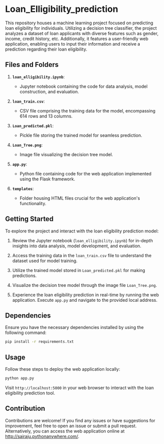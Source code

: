 # Loan_Elligibility_prediction

This repository houses a machine learning project focused on predicting loan eligibility for individuals. Utilizing a decision tree classifier, the project analyzes a dataset of loan applicants with diverse features such as gender, income, credit history, etc. Additionally, it features a user-friendly web application, enabling users to input their information and receive a prediction regarding their loan eligibility.

## Files and Folders

1. **`loan_elligibility.ipynb`**: 
    - Jupyter notebook containing the code for data analysis, model construction, and evaluation.

2. **`loan_train.csv`**: 
    - CSV file comprising the training data for the model, encompassing 614 rows and 13 columns.

3. **`Loan_predicted.pkl`**: 
    - Pickle file storing the trained model for seamless prediction.

4. **`Loan_Tree.png`**: 
    - Image file visualizing the decision tree model.

5. **`app.py`**: 
    - Python file containing code for the web application implemented using the Flask framework.

6. **`templates`**: 
    - Folder housing HTML files crucial for the web application's functionality.

## Getting Started

To explore the project and interact with the loan eligibility prediction model:

1. Review the Jupyter notebook (`loan_elligibility.ipynb`) for in-depth insights into data analysis, model development, and evaluation.

2. Access the training data in the `loan_train.csv` file to understand the dataset used for model training.

3. Utilize the trained model stored in `Loan_predicted.pkl` for making predictions.

4. Visualize the decision tree model through the image file `Loan_Tree.png`.

5. Experience the loan eligibility prediction in real-time by running the web application. Execute `app.py` and navigate to the provided local address.

## Dependencies

Ensure you have the necessary dependencies installed by using the following command:

```bash
pip install -r requirements.txt
```

## Usage

Follow these steps to deploy the web application locally:

```bash
python app.py
```

Visit `http://localhost:5000` in your web browser to interact with the loan eligibility prediction tool.

## Contribution

Contributions are welcome! If you find any issues or have suggestions for improvement, feel free to open an issue or submit a pull request.
Alternatively, you can access the web application online at http://sairaju.pythonanywhere.com/.
